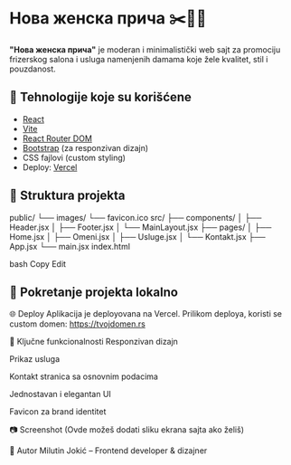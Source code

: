 # Нова женска прича ✂️💇‍♀️

**"Нова женска прича"** је moderan i minimalistički web sajt za promociju frizerskog salona i usluga namenjenih damama koje žele kvalitet, stil i pouzdanost.

## 🔧 Tehnologije koje su korišćene

- [React](https://reactjs.org/)
- [Vite](https://vitejs.dev/)
- [React Router DOM](https://reactrouter.com/)
- [Bootstrap](https://getbootstrap.com/) (za responzivan dizajn)
- CSS fajlovi (custom styling)
- Deploy: [Vercel](https://vercel.com/)

## 📁 Struktura projekta

public/
└── images/
└── favicon.ico
src/
├── components/
│ ├── Header.jsx
│ ├── Footer.jsx
│ └── MainLayout.jsx
├── pages/
│ ├── Home.jsx
│ ├── Omeni.jsx
│ ├── Usluge.jsx
│ └── Kontakt.jsx
├── App.jsx
└── main.jsx
index.html

bash
Copy
Edit

## 🚀 Pokretanje projekta lokalno

🌐 Deploy
Aplikacija je deployovana na Vercel.
Prilikom deploya, koristi se custom domen: https://tvojdomen.rs

📌 Ključne funkcionalnosti
Responzivan dizajn

Prikaz usluga

Kontakt stranica sa osnovnim podacima

Jednostavan i elegantan UI

Favicon za brand identitet

📷 Screenshot
(Ovde možeš dodati sliku ekrana sajta ako želiš)

🧠 Autor
Milutin Jokić – Frontend developer & dizajner

